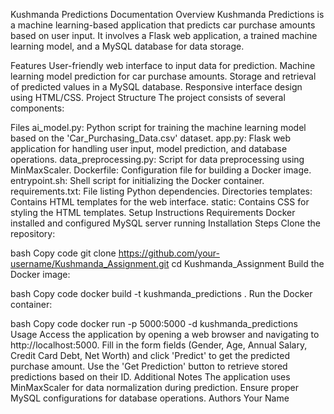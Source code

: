Kushmanda Predictions Documentation
Overview
Kushmanda Predictions is a machine learning-based application that predicts car purchase amounts based on user input. It involves a Flask web application, a trained machine learning model, and a MySQL database for data storage.

Features
User-friendly web interface to input data for prediction.
Machine learning model prediction for car purchase amounts.
Storage and retrieval of predicted values in a MySQL database.
Responsive interface design using HTML/CSS.
Project Structure
The project consists of several components:

Files
ai_model.py: Python script for training the machine learning model based on the 'Car_Purchasing_Data.csv' dataset.
app.py: Flask web application for handling user input, model prediction, and database operations.
data_preprocessing.py: Script for data preprocessing using MinMaxScaler.
Dockerfile: Configuration file for building a Docker image.
entrypoint.sh: Shell script for initializing the Docker container.
requirements.txt: File listing Python dependencies.
Directories
templates: Contains HTML templates for the web interface.
static: Contains CSS for styling the HTML templates.
Setup Instructions
Requirements
Docker installed and configured
MySQL server running
Installation Steps
Clone the repository:

bash
Copy code
git clone https://github.com/your-username/Kushmanda_Assignment.git
cd Kushmanda_Assignment
Build the Docker image:

bash
Copy code
docker build -t kushmanda_predictions .
Run the Docker container:

bash
Copy code
docker run -p 5000:5000 -d kushmanda_predictions
Usage
Access the application by opening a web browser and navigating to http://localhost:5000.
Fill in the form fields (Gender, Age, Annual Salary, Credit Card Debt, Net Worth) and click 'Predict' to get the predicted purchase amount.
Use the 'Get Prediction' button to retrieve stored predictions based on their ID.
Additional Notes
The application uses MinMaxScaler for data normalization during prediction.
Ensure proper MySQL configurations for database operations.
Authors
Your Name
